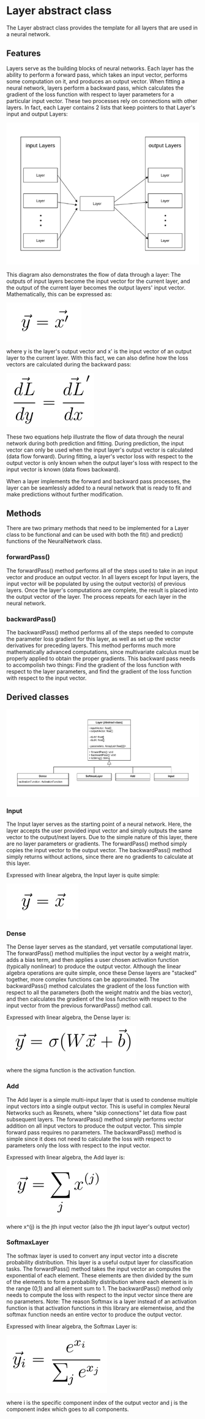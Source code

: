 # Layer abstract class

The Layer abstract class provides the template for all layers that are used in a neural network.

## Features

Layers serve as the building blocks of neural networks. Each layer has the ability to perform a forward pass, which takes an input vector, 
performs some computation on it, and produces an output vector. When fitting a neural network, layers perform a backward pass, which calculates 
the gradient of the loss function with respect to layer parameters for a particular input vector. These two processes rely on connections with 
other layers. In fact, each Layer contains 2 lists that keep pointers to that Layer's input and output Layers:

![Layer connections](images/layer_pointers.png)

This diagram also demonstrates the flow of data through a layer: The outputs of input layers become the input vector for the current layer, and the 
output of the current layer becomes the output layers' input vector. Mathematically, this can be expressed as:

![Forward pass equation](images/forward_pass_equation.png)

where y is the layer's output vector and x' is the input vector of an output layer to the current layer. With this fact, we can also define 
how the loss vectors are calculated during the backward pass:

![Backward pass equation](images/backward_pass_equation.png)

These two equations help illustrate the flow of data through the neural network during both prediction and fitting. During prediction, the input vector 
can only be used when the input layer's output vector is calculated (data flow forward). During fitting, a layer's vector loss with respect to the output vector is only known when the output layer's loss with respect to the input vector is known (data flows backward).

When a layer implements the forward and backward pass processes, the layer can be seamlessly added to a neural network that is ready to fit and make predictions 
without further modification.

## Methods

There are two primary methods that need to be implemented for a Layer class to be functional and can be used with both the fit() and predict() functions of the NeuralNetwork class.

### forwardPass()

The forwardPass() method performs all of the steps used to take in an input vector and produce an output vector. In all layers except for Input layers, the input vector will be populated by using the output vector(s) of previous layers. Once the layer's computations are complete, the result is placed into the output vector of the layer. The process repeats for each layer in the neural network.


### backwardPass()

The backwardPass() method performs all of the steps needed to compute the parameter loss gradient for this layer, as well as set up the vector derivatives for preceding layers. This method performs much more mathematically advanced computations, since multivariate calculus must be properly applied to obtain the proper gradients. This backward pass needs to accompolish two things: Find the gradient of the loss function with respect to the layer parameters, and find the gradient of the loss function with respect to the input vector.


## Derived classes

![Layer UML diagram](images/uml_layers.png)

### Input

The Input layer serves as the starting point of a neural network. Here, the layer accepts the user provided input vector and simply outputs the same vector to the output/next layers. Due to the simple nature of this layer, there are no layer parameters or gradients. The forwardPass() method simply copies the input vector to the output vector. The backwardPass() method simply returns without actions, since there are no gradients to calculate at this layer.

Expressed with linear algebra, the Input layer is quite simple:

![Input layer equation](images/input_layer_equation.png)

### Dense

The Dense layer serves as the standard, yet versatile computational layer. The forwardPass() method multiplies the input vector by a weight matrix, adds a bias term, and then applies a user chosen activation function (typically nonlinear) to produce the output vector. Although the linear algebra operations are quite simple, once these Dense layers are "stacked" together, more complex functions can be approximated. The backwardPass() method calculates the gradient of the loss function with respect to all the parameters (both the weight matrix and the bias vector), and then calculates the gradient of the loss function with respect to the input vector from the previous forwardPass() method call.

Expressed with linear algebra, the Dense layer is:

![Dense layer equation](images/dense_layer_equation.png)

where the sigma function is the activation function.


### Add

The Add layer is a simple multi-input layer that is used to condense multiple input vectors into a single output vector. This is useful in complex Neural Networks such as Resnets, where "skip connections" let data flow past subsequent layers. The forwardPass() method simply performs vector addition on all input vectors to produce the output vector. This simple forward pass requires no parameters. The backwardPass() method is simple since it does not need to calculate the loss with respect to parameters only the loss with respect to the input vector.

Expressed with linear algebra, the Add layer is:

![Add layer equation](images/add_layer_equation.png)

where x^(j) is the jth input vector (also the jth input layer's output vector)


### SoftmaxLayer

The softmax layer is used to convert any input vector into a discrete probability distribution. This layer is a useful output layer for classification tasks. The forwardPass() method takes the input vector an computes the exponential of each element. These elements are then divided by the sum of the elements to form a probability distribution where each element is in the range (0,1) and all element sum to 1. The backwardPass() method only needs to compute the loss with respect to the input vector since there are no parameters. Note: The reason Softmax is a layer instead of an activation function is that activation functions in this library are elementwise, and the softmax function needs an entire vector to produce the output vector.

Expressed with linear algebra, the Softmax Layer is:

![Softmax layer equation](images/softmax_layer_equation.png)

where i is the specific component index of the output vector and j is the component index which goes to all components.